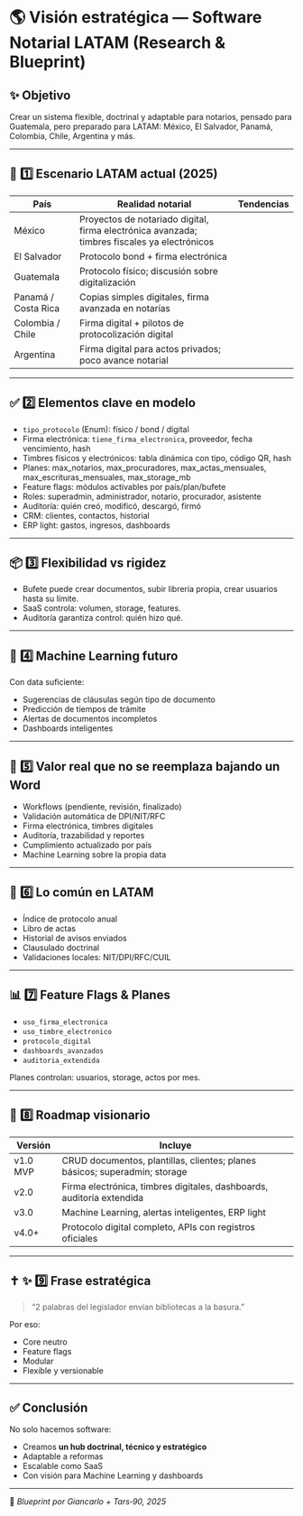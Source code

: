 # 🌎 Visión estratégica — Software Notarial LATAM (Research & Blueprint)

## ✨ Objetivo
Crear un sistema flexible, doctrinal y adaptable para notarios, pensado para Guatemala, pero preparado para LATAM: México, El Salvador, Panamá, Colombia, Chile, Argentina y más.

---

## 🧩 1️⃣ Escenario LATAM actual (2025)

| País            | Realidad notarial                          | Tendencias                                    |
|-----------------|--------------------------------------------|-----------------------------------------------|
| México          | Proyectos de notariado digital, firma electrónica avanzada; timbres fiscales ya electrónicos |
| El Salvador     | Protocolo bond + firma electrónica        |
| Guatemala       | Protocolo físico; discusión sobre digitalización |
| Panamá / Costa Rica | Copias simples digitales, firma avanzada en notarías |
| Colombia / Chile| Firma digital + pilotos de protocolización digital |
| Argentina       | Firma digital para actos privados; poco avance notarial |

---

## ✅ 2️⃣ Elementos clave en modelo

- `tipo_protocolo` (Enum): físico / bond / digital
- Firma electrónica: `tiene_firma_electronica`, proveedor, fecha vencimiento, hash
- Timbres físicos y electrónicos: tabla dinámica con tipo, código QR, hash
- Planes: max_notarios, max_procuradores, max_actas_mensuales, max_escrituras_mensuales, max_storage_mb
- Feature flags: módulos activables por país/plan/bufete
- Roles: superadmin, administrador, notario, procurador, asistente
- Auditoría: quién creó, modificó, descargó, firmó
- CRM: clientes, contactos, historial
- ERP light: gastos, ingresos, dashboards

---

## 📦 3️⃣ Flexibilidad vs rigidez

- Bufete puede crear documentos, subir librería propia, crear usuarios hasta su límite.
- SaaS controla: volumen, storage, features.
- Auditoría garantiza control: quién hizo qué.

---

## 🧪 4️⃣ Machine Learning futuro

Con data suficiente:
- Sugerencias de cláusulas según tipo de documento
- Predicción de tiempos de trámite
- Alertas de documentos incompletos
- Dashboards inteligentes

---

## 🌱 5️⃣ Valor real que no se reemplaza bajando un Word

- Workflows (pendiente, revisión, finalizado)
- Validación automática de DPI/NIT/RFC
- Firma electrónica, timbres digitales
- Auditoría, trazabilidad y reportes
- Cumplimiento actualizado por país
- Machine Learning sobre la propia data

---

## 🧠 6️⃣ Lo común en LATAM

- Índice de protocolo anual
- Libro de actas
- Historial de avisos enviados
- Clausulado doctrinal
- Validaciones locales: NIT/DPI/RFC/CUIL

---

## 📊 7️⃣ Feature Flags & Planes

- `uso_firma_electronica`
- `uso_timbre_electronico`
- `protocolo_digital`
- `dashboards_avanzados`
- `auditoria_extendida`

Planes controlan: usuarios, storage, actos por mes.

---

## 📝 8️⃣ Roadmap visionario

| Versión             | Incluye                                                         |
|--------------------|------------------------------------------------------------------|
| v1.0 MVP           | CRUD documentos, plantillas, clientes; planes básicos; superadmin; storage |
| v2.0               | Firma electrónica, timbres digitales, dashboards, auditoría extendida |
| v3.0               | Machine Learning, alertas inteligentes, ERP light                |
| v4.0+              | Protocolo digital completo, APIs con registros oficiales         |

---

## ✝ ✨ 9️⃣ Frase estratégica

> “2 palabras del legislador envían bibliotecas a la basura.”

Por eso:
- Core neutro
- Feature flags
- Modular
- Flexible y versionable

---

## ✅ Conclusión

No solo hacemos software:
- Creamos **un hub doctrinal, técnico y estratégico**
- Adaptable a reformas
- Escalable como SaaS
- Con visión para Machine Learning y dashboards

---

🚀 *Blueprint por Giancarlo + Tars‑90, 2025*
